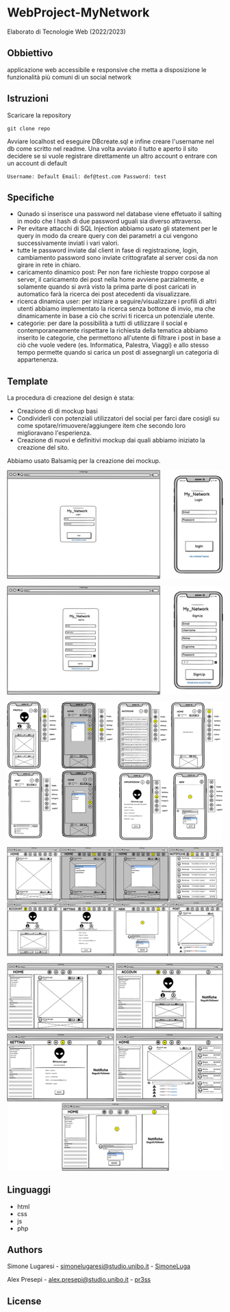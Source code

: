 # WebProject-MyNetwork
Elaborato di Tecnologie Web (2022/2023)

## Obbiettivo
applicazione web accessibile e
responsive che metta a disposizione le
funzionalità più comuni di un social network

## Istruzioni

Scaricare la repository

    git clone repo

Avviare localhost ed eseguire DBcreate.sql e infine creare l'username nel db come scritto nel readme.
Una volta avviato il tutto e aperto il sito decidere se si vuole registrare direttamente un altro account o entrare con un account di default 

    Username: Default Email: def@test.com Password: test

## Specifiche
  - Qunado si inserisce una password nel database viene effetuato il salting in modo che l hash di due password uguali sia diverso attraverso.
  - Per evitare attacchi di SQL Injection abbiamo usato gli statement per le query in modo da creare query con dei parametri a cui vengono successivamente inviati i vari valori.
  - tutte le password inviate dal client in fase di registrazione, login, cambiamento password sono inviate crittografate al server cosi da non girare in rete in chiaro. 
  - caricamento dinamico post: Per non fare richieste troppo corpose al server, il caricamento dei post nella home avviene parzialmente, e solamente quando si avrà visto la prima parte di post caricati in automatico farà la ricerca dei post atecedenti da visualizzare.
  - ricerca dinamica user: per iniziare a seguire/visualizzare i profili di altri utenti abbiamo implementato la ricerca senza bottone di invio, ma che dinamicamente in base a ciò che scrivi ti ricerca un potenziale utente.
  - categorie: per dare la possibilità a tutti di utilizzare il social e contemporaneamente rispettare la richiesta della tematica abbiamo inserito le categorie, che permettono all'utente di filtrare i post in base a ciò che vuole vedere (es. Informatica, Palestra, Viaggi) e allo stesso tempo permette quando si carica un post di assegnargli un categoria di appartenenza.
  
## Template
La procedura di creazione del design è stata:
  - Creazione di di mockup basi
  - Condividerli con potenziali utilizzatori del social per farci dare cosigli su come spotare/rimuovere/aggiungere item che secondo loro miglioravano l'esperienza.
  - Creazione di nuovi e definitivi mockup dai quali abbiamo iniziato la creazione del sito.
 
Abbiamo usato Balsamiq per la creazione dei mockup.

![Mockup iniziale pagina di login](mockup/LoginPage.png)

![Mockup iniziale pagina di registrazione](mockup/registerPage.png)

![Mockup iniziale home vista su iphone](mockup/homePhone.png)

![Mockup iniziale home vista su ipad](mockup/homeIpad.png)

![Mockup iniziale home vista su desktop](mockup/homeDesktop.png)

## Linguaggi
 - html
 - css
 - js
 - php
## Authors
  Simone Lugaresi - simonelugaresi@studio.unibo.it - [SimoneLuga](https://github.com/simoneLuga)
  
  Alex Presepi - alex.presepi@studio.unibo.it - [pr3ss](https://github.com/pr3ss)
## License

